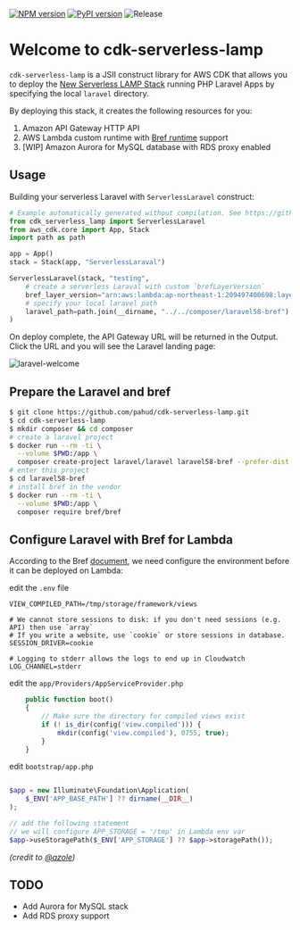 [![NPM version](https://badge.fury.io/js/cdk-serverless-lamp.svg)](https://badge.fury.io/js/cdk-serverless-lamp)
[![PyPI version](https://badge.fury.io/py/cdk-serverless-lamp.svg)](https://badge.fury.io/py/cdk-serverless-lamp)
![Release](https://github.com/pahud/cdk-serverless-lamp/workflows/Release/badge.svg)

# Welcome to cdk-serverless-lamp

`cdk-serverless-lamp` is a JSII construct library for AWS CDK that allows you to deploy the [New Serverless LAMP Stack](https://aws.amazon.com/tw/blogs/compute/introducing-the-new-serverless-lamp-stack/) running PHP Laravel Apps by specifying the local `laravel` directory.

By deploying this stack, it creates the following resources for you:

1. Amazon API Gateway HTTP API
2. AWS Lambda custom runtime with [Bref runtime](https://bref.sh/docs/runtimes/) support
3. [WIP] Amazon Aurora for MySQL database with RDS proxy enabled

## Usage

Building your serverless Laravel with `ServerlessLaravel` construct:

```python
# Example automatically generated without compilation. See https://github.com/aws/jsii/issues/826
from cdk_serverless_lamp import ServerlessLaravel
from aws_cdk.core import App, Stack
import path as path

app = App()
stack = Stack(app, "ServerlessLaraval")

ServerlessLaravel(stack, "testing",
    # create a serverless Laraval with custom `brefLayerVersion`
    bref_layer_version="arn:aws:lambda:ap-northeast-1:209497400698:layer:php-74-fpm:11",
    # specify your local laravel path
    laravel_path=path.join(__dirname, "../../composer/laravel58-bref")
)
```

On deploy complete, the API Gateway URL will be returned in the Output. Click the URL and you will see the Laravel landing page:

![laravel-welcome](./images/laravel.png)

## Prepare the Laravel and bref

```bash
$ git clone https://github.com/pahud/cdk-serverless-lamp.git
$ cd cdk-serverless-lamp
$ mkdir composer && cd composer
# create a laravel project
$ docker run --rm -ti \
  --volume $PWD:/app \
  composer create-project laravel/laravel laravel58-bref --prefer-dist
# enter this project
$ cd laravel58-bref
# install bref in the vendor
$ docker run --rm -ti \
  --volume $PWD:/app \
  composer require bref/bref
```

## Configure Laravel with Bref for Lambda

According to the Bref [document](https://bref.sh/docs/frameworks/laravel.html), we need configure the environment before it can be deployed on Lambda:

edit the `.env` file

```
VIEW_COMPILED_PATH=/tmp/storage/framework/views

# We cannot store sessions to disk: if you don't need sessions (e.g. API) then use `array`
# If you write a website, use `cookie` or store sessions in database.
SESSION_DRIVER=cookie

# Logging to stderr allows the logs to end up in Cloudwatch
LOG_CHANNEL=stderr
```

edit the `app/Providers/AppServiceProvider.php`

```php
    public function boot()
    {
        // Make sure the directory for compiled views exist
        if (! is_dir(config('view.compiled'))) {
            mkdir(config('view.compiled'), 0755, true);
        }
    }
```

edit `bootstrap/app.php`

```php

$app = new Illuminate\Foundation\Application(
    $_ENV['APP_BASE_PATH'] ?? dirname(__DIR__)
);

// add the following statement
// we will configure APP_STORAGE = '/tmp' in Lambda env var
$app->useStoragePath($_ENV['APP_STORAGE'] ?? $app->storagePath());
```

*(credit to [@azole](https://medium.com/@azole/deploy-serverless-laravel-by-bref-6f28b1e0d53a))*

## TODO

* Add Aurora for MySQL stack
* Add RDS proxy support
